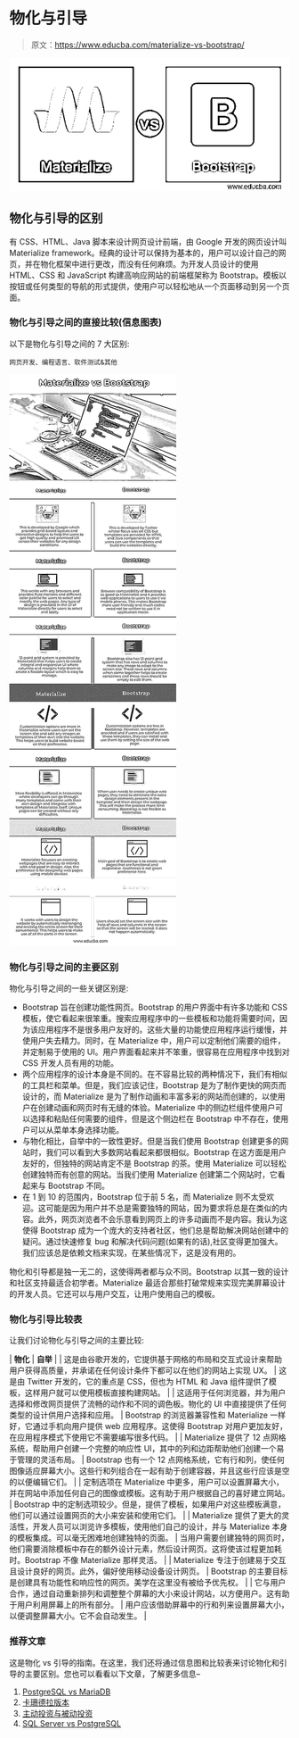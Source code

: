 # 物化与引导

> 原文：<https://www.educba.com/materialize-vs-bootstrap/>

![Materialize vs Bootstrap](img/8266604706d656fa897b602fa7afc951.png)



## 物化与引导的区别

有 CSS、HTML、Java 脚本来设计网页设计前端，由 Google 开发的网页设计叫 Materialize framework。经典的设计可以保持为基本的，用户可以设计自己的网页，并在物化框架中进行更改，而没有任何麻烦。为开发人员设计的使用 HTML、CSS 和 JavaScript 构建高响应网站的前端框架称为 Bootstrap。模板以按钮或任何类型的导航的形式提供，使用户可以轻松地从一个页面移动到另一个页面。

### 物化与引导之间的直接比较(信息图表)

以下是物化与引导之间的 7 大区别:

<small>网页开发、编程语言、软件测试&其他</small>

![Materialize vs Bootstrap-info](img/2698e4272d4f7f6d35e4e26413389937.png)



### 物化与引导之间的主要区别

物化与引导之间的一些关键区别是:

*   Bootstrap 旨在创建功能性网页。Bootstrap 的用户界面中有许多功能和 CSS 模板，使它看起来很笨重。搜索应用程序中的一些模板和功能将需要时间，因为该应用程序不是很多用户友好的。这些大量的功能使应用程序运行缓慢，并使用户失去精力。同时，在 Materialize 中，用户可以定制他们需要的组件，并定制易于使用的 UI。用户界面看起来并不笨重，很容易在应用程序中找到对 CSS 开发人员有用的功能。
*   两个应用程序的设计本身是不同的。在不容易比较的两种情况下，我们有相似的工具栏和菜单。但是，我们应该记住，Bootstrap 是为了制作更快的网页而设计的，而 Materialize 是为了制作动画和丰富多彩的网站而创建的，以使用户在创建动画和网页时有无缝的体验。Materialize 中的侧边栏组件使用户可以选择和粘贴任何需要的组件，但是这个侧边栏在 Bootstrap 中不存在，使用户可以从菜单本身选择功能。
*   与物化相比，自举中的一致性更好。但是当我们使用 Bootstrap 创建更多的网站时，我们可以看到大多数网站看起来都很相似。Bootstrap 在这方面是用户友好的，但独特的网站肯定不是 Bootstrap 的茶。使用 Materialize 可以轻松创建独特而有创意的网站。当我们使用 Materialize 创建第二个网站时，它看起来与 Bootstrap 不同。
*   在 1 到 10 的范围内，Bootstrap 位于前 5 名，而 Materialize 则不太受欢迎。这可能是因为用户并不总是需要独特的网站，因为要求将总是在类似的内容。此外，网页浏览者不会乐意看到网页上的许多动画而不是内容。我认为这使得 Bootstrap 成为一个庞大的支持者社区，他们总是帮助解决网站创建中的疑问。通过快速修复 bug 和解决代码问题(如果有的话),社区变得更加强大。我们应该总是依赖文档来实现，在某些情况下，这是没有用的。

物化和引导都是独一无二的，这使得两者都与众不同。Bootstrap 以其一致的设计和社区支持最适合初学者。Materialize 最适合那些打破常规来实现完美屏幕设计的开发人员。它还可以与用户交互，让用户使用自己的模板。

### 物化与引导比较表

让我们讨论物化与引导之间的主要比较:

| **物化** | **自举** |
| 这是由谷歌开发的，它提供基于网格的布局和交互式设计来帮助用户获得高质量，并承诺在任何设计条件下都可以在他们的网站上实现 UX。 | 这是由 Twitter 开发的，它的重点是 CSS，但也为 HTML 和 Java 组件提供了模板，这样用户就可以使用模板直接构建网站。 |
| 这适用于任何浏览器，并为用户选择和修改网页提供了流畅的动作和不同的调色板。物化的 UI 中直接提供了任何类型的设计供用户选择和应用。 | Bootstrap 的浏览器兼容性和 Materialize 一样好，它通过手机向用户提供 web 应用程序。这使得 Bootstrap 对用户更加友好，在应用程序模式下使用它不需要编写很多代码。 |
| Materialize 提供了 12 点网格系统，帮助用户创建一个完整的响应性 UI，其中的列和边距帮助他们创建一个易于管理的灵活布局。 | Bootstrap 也有一个 12 点网格系统，它有行和列，使任何图像适应屏幕大小。这些行和列组合在一起有助于创建容器，并且这些行应该是空的以便编辑它们。 |
| 定制选项在 Materialize 中更多，用户可以设置屏幕大小，并在网站中添加任何自己的图像或模板。这有助于用户根据自己的喜好建立网站。 | Bootstrap 中的定制选项较少。但是，提供了模板，如果用户对这些模板满意，他们可以通过设置网页的大小来安装和使用它们。 |
| Materialize 提供了更大的灵活性，开发人员可以浏览许多模板，使用他们自己的设计，并与 Materialize 本身的模板集成。可以毫无困难地创建独特的页面。 | 当用户需要创建独特的网页时，他们需要消除模板中存在的额外设计元素，然后设计网页。这将使该过程更加耗时。Bootstrap 不像 Materialize 那样灵活。 |
| Materialize 专注于创建易于交互且设计良好的网页。此外，偏好使用移动设备设计网页。 | Bootstrap 的主要目标是创建具有功能性和响应性的网页。美学在这里没有被给予优先权。 |
| 它与用户合作，通过自动重新排列和调整整个屏幕的大小来设计网站，以方便用户。这有助于用户利用屏幕上的所有部分。 | 用户应该借助屏幕中的行和列来设置屏幕大小，以便调整屏幕大小。它不会自动发生。 |

### 推荐文章

这是物化 vs 引导的指南。在这里，我们还将通过信息图和比较表来讨论物化和引导的主要区别。您也可以看看以下文章，了解更多信息–

1.  [PostgreSQL vs MariaDB](https://www.educba.com/postgresql-vs-mariadb/)
2.  [卡珊德拉版本](https://www.educba.com/cassandra-versions/)
3.  [主动投资与被动投资](https://www.educba.com/active-vs-passive-investing/)
4.  [SQL Server vs PostgreSQL](https://www.educba.com/sql-server-vs-postgresql/)





